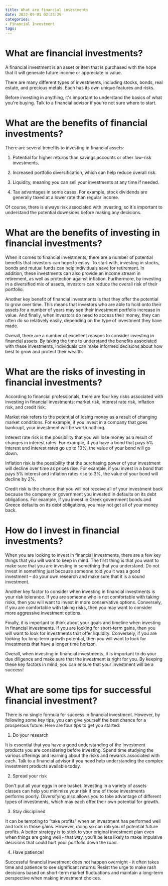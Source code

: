 ```yaml
---
title: What are financial investments
date: 2022-09-01 02:33:29
categories:
- Financial Investment
tags:
---
```



#  What are financial investments?

A financial investment is an asset or item that is purchased with the hope that it will generate future income or appreciate in value.

There are many different types of investments, including stocks, bonds, real estate, and precious metals. Each has its own unique features and risks.

Before investing in anything, it's important to understand the basics of what you're buying. Talk to a financial advisor if you're not sure where to start.

# What are the benefits of financial investments?

There are several benefits to investing in financial assets:

1. Potential for higher returns than savings accounts or other low-risk investments.

2. Increased portfolio diversification, which can help reduce overall risk.

3. Liquidity, meaning you can sell your investments at any time if needed.

4. Tax advantages in some cases. For example, stock dividends are generally taxed at a lower rate than regular income.


Of course, there is always risk associated with investing, so it's important to understand the potential downsides before making any decisions.

#  What are the benefits of investing in financial investments?

When it comes to financial investments, there are a number of potential benefits that investors can hope to enjoy. To start with, investing in stocks, bonds and mutual funds can help individuals save for retirement. In addition, these investments can also provide an income stream in retirement, as well as protection against inflation. Furthermore, by investing in a diversified mix of assets, investors can reduce the overall risk of their portfolio.

Another key benefit of financial investments is that they offer the potential to grow over time. This means that investors who are able to hold onto their assets for a number of years may see their investment portfolio increase in value. And finally, when investors do need to access their money, they can often do so relatively easily, depending on the type of investment they have made.

Overall, there are a number of excellent reasons to consider investing in financial assets. By taking the time to understand the benefits associated with these investments, individuals can make informed decisions about how best to grow and protect their wealth.

#  What are the risks of investing in financial investments?

According to financial professionals, there are four key risks associated with investing in financial investments: market risk, interest rate risk, inflation risk, and credit risk.

Market risk refers to the potential of losing money as a result of changing market conditions. For example, if you invest in a company that goes bankrupt, your investment will be worth nothing. 

Interest rate risk is the possibility that you will lose money as a result of changes in interest rates. For example, if you have a bond that pays 5% interest and interest rates go up to 10%, the value of your bond will go down. 

Inflation risk is the possibility that the purchasing power of your investment will decline over time as prices rise. For example, if you invest in a bond that pays 5% interest and inflation rates rise to 3%, the value of your bond will decline by 2%. 

Credit risk is the chance that you will not receive all of your investment back because the company or government you invested in defaults on its debt obligations. For example, if you invest in Greek government bonds and Greece defaults on its debt obligations, you may not get all of your money back.

#  How do I invest in financial investments?

When you are looking to invest in financial investments, there are a few key things that you will want to keep in mind. The first thing is that you want to make sure that you are investing in something that you understand. Do not invest in something just because someone told you it was a good investment – do your own research and make sure that it is a sound investment.

Another key factor to consider when investing in financial investments is your risk tolerance. If you are someone who is not comfortable with taking risks, then you will want to invest in more conservative options. Conversely, if you are comfortable with taking risks, then you may want to consider more aggressive investment options.

Finally, it is important to think about your goals and timeline when investing in financial investments. If you are looking for short-term gains, then you will want to look for investments that offer liquidity. Conversely, if you are looking for long-term growth potential, then you will want to look for investments that have a longer time horizon.

Overall, when investing in financial investments, it is important to do your due diligence and make sure that the investment is right for you. By keeping these key factors in mind, you can ensure that your investment will be a success!

#  What are some tips for successful financial investment?

There is no single formula for success in financial investment. However, by following some key tips, you can give yourself the best chance for a prosperous future. Here are four tips to get you started:

1. Do your research

It is essential that you have a good understanding of the investment products you are considering before investing. Spend time studying the various offerings and learning about the risks and rewards associated with each. Talk to a financial advisor if you need help understanding the complex investment products available today.

2. Spread your risk

Don't put all your eggs in one basket. Investing in a variety of assets classes can help you minimize your risk if one of those investments performs poorly. Diversifying also allows you to take advantage of different types of investments, which may each offer their own potential for growth.

3. Stay disciplined

It can be tempting to "take profits" when an investment has performed well and lock in those gains. However, doing so can rob you of potential future profits. A better strategy is to stick to your original investment plan even when things are going well - that way, you'll be less likely to make impulsive decisions that could hurt your portfolio down the road.

4. Have patience!

Successful financial investment does not happen overnight - it often takes time and patience to see significant returns. Resist the urge to make rash decisions based on short-term market fluctuations and maintain a long-term perspective when making investment choices.